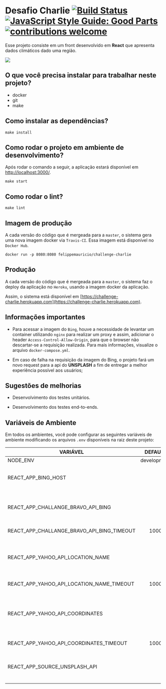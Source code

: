 # Desafio Charlie [![Build Status](https://travis-ci.org/felippemauricio/challenge-charlie.svg?branch=master)](https://travis-ci.org/felippemauricio/challenge-charlie) [![JavaScript Style Guide: Good Parts](https://img.shields.io/badge/code%20style-goodparts-brightgreen.svg?style=flat)](https://github.com/felippemauricio/challenge-charlie "JavaScript The Good Parts") [![contributions welcome](https://img.shields.io/badge/contributions-welcome-brightgreen.svg?style=flat)](https://github.com/felippemauricio/challenge-charlie)

Esse projeto consiste em um front desenvolvido em **React** que apresenta dados climáticos dado uma região.

![](https://us.123rf.com/450wm/ladymouse/ladymouse1305/ladymouse130500007/19931580-cute-hand-draw-weather-icon.jpg?ver=6)

## O que você precisa instalar para trabalhar neste projeto?

- docker
- git
- make

## Como instalar as dependências?
```
make install
```

## Como rodar o projeto em ambiente de desenvolvimento?

Após rodar o comando a seguir, a aplicação estará disponível em [http://localhost:3000/](http://localhost:3000/).

```
make start
```

## Como rodar o lint?
```
make lint
```

## Imagem de produção

A cada versão do código que é mergeada para a `master`, o sistema gera uma nova imagem docker via `Travis-CI`. Essa imagem está disponível no `Docker Hub`.

```
docker run -p 8080:8080 felippemauricio/challenge-charlie
```

## Produção

A cada versão do código que é mergeada para a `master`, o sistema faz o deploy da aplicação no `Heroku`, usando a imagem docker da aplicação.

Assim, o sistema está disponível em [https://challenge-charlie.herokuapp.com](https://challenge-charlie.herokuapp.com).


## Informações importantes

- Para acessar a imagem do `Bing`, houve a necessidade de levantar um container utilizando `nginx` para realizar um proxy e assim, adicionar o header `Access-Control-Allow-Origin`, para que o browser não descartar-se a requisição realizada. Para mais informações, visualize o arquivo `docker-compose.yml`.

- Em caso de falha na requisição da imagem do Bing, o projeto fará um novo request para a api do **UNSPLASH** a fim de entregar a melhor experiência possível aos usuários;

## Sugestões de melhorias

- Desenvolvimento dos testes unitários.

- Desenvolvimento dos testes end-to-ends.


## Variáveis de Ambiente

Em todos os ambientes, você pode configurar as seguintes variáveis de ambiente modificando os arquivos `.env` disponíveis na raiz deste projeto:

| VARIÁVEL                                   | DEFAULT                | DESCRIÇÃO                                                     |
|--------------------------------------------|:----------------------:|---------------------------------------------------------------|
| NODE_ENV                                   | development            | Ambiente                                                      |
| REACT_APP_BING_HOST                        |                        | Host para pegar a imagem Bing                                 |
| REACT_APP_CHALLANGE_BRAVO_API_BING         |                        | URL para pegar o endereço da imagem do bing                   |
| REACT_APP_CHALLANGE_BRAVO_API_BING_TIMEOUT | 1000                   | Timeout da requisição                                         |
| REACT_APP_YAHOO_API_LOCATION_NAME          |                        | URL para pegar os dados do clima a partir da localização      |
| REACT_APP_YAHOO_API_LOCATION_NAME_TIMEOUT  | 1000                   | Timeout da requisição                                         |
| REACT_APP_YAHOO_API_COORDINATES            |                        | RL para pegar os dados do clima a partir da localização atual |
| REACT_APP_YAHOO_API_COORDINATES_TIMEOUT    | 1000                   | Timeout da requisição                                         |
| REACT_APP_SOURCE_UNSPLASH_API              |                        | URL para pegar o endereço da imagem do unsplash               |
